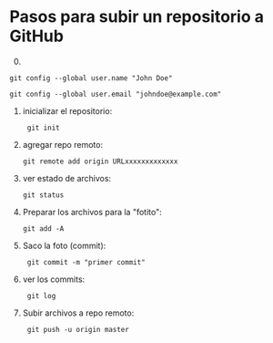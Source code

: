 # Pasos para subir un repositorio a GitHub

0.  

    git config --global user.name "John Doe"

    git config --global user.email "johndoe@example.com"

1. inicializar el repositorio: 

        git init

2.  agregar repo remoto:

        git remote add origin URLxxxxxxxxxxxxx

3.  ver estado de archivos: 

        git status

4.  Preparar los archivos para la "fotito":

        git add -A

5. Saco la foto (commit):

        git commit -m "primer commit"

6. ver los commits:

        git log

7. Subir archivos a repo remoto:

        git push -u origin master